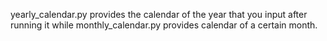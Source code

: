 yearly_calendar.py provides the calendar of the year that you input after running it while monthly_calendar.py provides calendar of a certain month.
